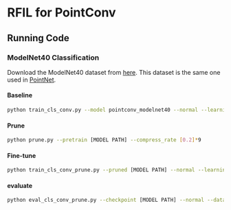 # RFIL for PointConv
## Running Code
### ModelNet40 Classification

Download the ModelNet40 dataset from [here](https://shapenet.cs.stanford.edu/media/modelnet40_normal_resampled.zip). This dataset is the same one used in [PointNet](https://arxiv.org/abs/1612.00593).

#### Baseline

```sh
python train_cls_conv.py --model pointconv_modelnet40 --normal --learning_rate 0.001 --epoch 400 --optimizer SGD --data_dir [DATASET PATH] #G:\\modelnet40_normal_resampled
```

#### Prune

```sh
python prune.py --pretrain [MODEL PATH] --compress_rate [0.2]*9 
```

#### Fine-tune

```sh
python train_cls_conv_prune.py --pruned [MODEL PATH] --normal --learning_rate 0.001 --epoch 100 --optimizer SGD --data_dir [DATASET PATH] 
```

#### evaluate 

```sh
python eval_cls_conv_prune.py --checkpoint [MODEL PATH] --normal --data_dir [DATASET PATH] 
```



